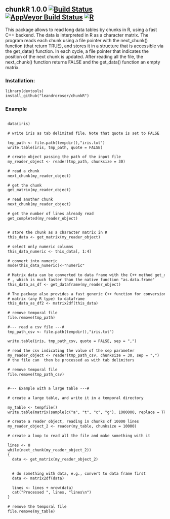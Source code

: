 ## chunkR 1.0.0  [![Build Status](https://travis-ci.org/leandroroser/chunkR.svg?branch=master)](https://travis-ci.org/leandroroser/chunkR.svg?branch=master) [![AppVeyor Build Status](https://ci.appveyor.com/api/projects/status/github/leandroroser/chunkR?branch=master&svg=true)](https://ci.appveyor.com/project/leandroroser/chunkR) [![R](https://img.shields.io/badge/R%3E%3D-3.0-red.svg)](https://img.shields.io/badge/R%3E%3D-3.0-red.svg) 

This package allows to read long data tables by chunks in R, using a fast C++ backend. The data is interpreted in R as a character matrix. The program reads each chunk using a file pointer with the next_chunk() function (that return TRUE), and stores it in a structure that is accessible via the get_data() function. In each cycle, a file pointer that indicates the position of the next chunk is updated. After reading all the file, the next_chunk() function returns FALSE and the get_data() function an empty matrix.

### Installation:

```diff
library(devtools)
install_github("leandroroser/chunkR")
```

### Example

```diff

 data(iris)
 
 # write iris as tab delimited file. Note that quote is set to FALSE
 
 tmp_path <- file.path(tempdir(),"iris.txt")
 write.table(iris, tmp_path, quote = FALSE)
 
 # create object passing the path of the input file
 my_reader_object <- reader(tmp_path, chunksize = 30)
 
 # read a chunk
 next_chunk(my_reader_object)
 
 # get the chunk
 get_matrix(my_reader_object)
 
 # read another chunk
 next_chunk(my_reader_object)
 
 # get the number of lines already read
 get_completed(my_reader_object)
 
 
 # store the chunk as a character matrix in R
 this_data <- get_matrix(my_reader_object)
 
 # select only numeric columns
 this_data_numeric <- this_data[, 1:4]
 
 # convert into numeric
 mode(this_data_numeric)<-"numeric"
 
 # Matrix data can be converted to data frame with the C++ method get_dataframe. 
 # , which is much faster than the native function "as.data.frame"
 this_data_as_df <- get_dataframe(my_reader_object)
 
 # The package also provides a fast generic C++ function for conversion from
 # matrix (any R type) to dataframe
 this_data_as_df2 <- matrix2df(this_data)
 
 # remove temporal file
 file.remove(tmp_path)
 
 #--- read a csv file ---#
 tmp_path_csv <- file.path(tempdir(),"iris.txt")
 
 write.table(iris, tmp_path_csv, quote = FALSE, sep = ",")
 
 # read the csv indicating the value of the sep parameter
 my_reader_object <- reader(tmp_path_csv, chunksize = 30, sep = ",")
 # the file can  then be processed as with tab delimiters
 
 # remove temporal file
 file.remove(tmp_path_csv)
 
 
 #--- Example with a large table ---#
 
 # create a large table, and write it in a temporal directory
 
 my_table <- tempfile()
 write.table(matrix(sample(c("a", "t", "c", "g"), 1000000, replace = TRUE), 100000, 1000),     my_table)
 
 # create a reader object, reading in chunks of 10000 lines
 my_reader_object_2 <- reader(my_table, chunksize = 10000)
 
 # create a loop to read all the file and make something with it
 
 lines <- 0
 while(next_chunk(my_reader_object_2))
 {
   data <- get_matrix(my_reader_object_2) 
   
   
   # do something with data, e.g., convert to data frame first
   data <- matrix2df(data)
   
   lines <- lines + nrow(data)
   cat("Processed ", lines, "lines\n")
 }
 
 # remove the temporal file
 file.remove(my_table)


```

